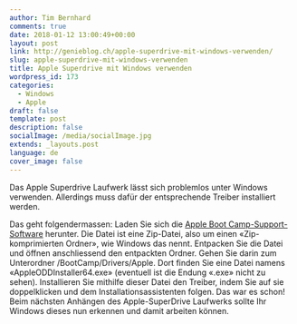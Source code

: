 ```yaml
---
author: Tim Bernhard
comments: true
date: 2018-01-12 13:00:49+00:00
layout: post
link: http://genieblog.ch/apple-superdrive-mit-windows-verwenden/
slug: apple-superdrive-mit-windows-verwenden
title: Apple Superdrive mit Windows verwenden
wordpress_id: 173
categories:
  - Windows
  - Apple
draft: false
template: post
description: false
socialImage: /media/socialImage.jpg
extends: _layouts.post
language: de
cover_image: false
---
```


Das Apple Superdrive Laufwerk lässt sich problemlos unter Windows verwenden.
Allerdings muss dafür der entsprechende Treiber installiert werden.

Das geht folgendermassen: Laden Sie sich die [Apple Boot Camp-Support-Software](https://support.apple.com/kb/DL1837?viewlocale=de_DE&locale=de_CH) herunter.
Die Datei ist eine Zip-Datei, also um einen «Zip-komprimierten Ordner», wie Windows das nennt.
Entpacken Sie die Datei und öffnen anschliessend den entpackten Ordner.
Gehen Sie darin zum Unterordner /BootCamp/Drivers/Apple.
Dort finden Sie eine Datei namens «AppleODDInstaller64.exe» (eventuell ist die Endung «.exe» nicht zu sehen). Installieren Sie mithilfe dieser Datei den Treiber, indem Sie auf sie doppelklicken und dem Installationsassistenten folgen.
Das war es schon! Beim nächsten Anhängen des Apple-SuperDrive Laufwerks sollte Ihr Windows dieses nun erkennen und damit arbeiten können.

